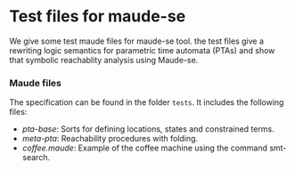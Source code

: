 # Test files for maude-se

We give some test maude files for maude-se tool.
the test files give a rewriting logic semantics for parametric time automata (PTAs)
and show that symbolic reachablity analysis using Maude-se.  


### Maude files

The specification can be found in the folder `tests`. It includes the following files:

- _pta-base_: Sorts for defining locations, states and constrained terms.
- _meta-pta_: Reachability procedures with folding.
- _coffee.maude_: Example of the coffee machine using the command smt-search.